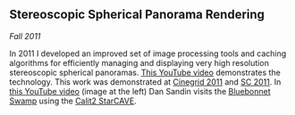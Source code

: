 ## Stereoscopic Spherical Panorama Rendering

*Fall 2011*

In 2011 I developed an improved set of image processing tools and caching algorithms for efficiently managing and displaying very high resolution stereoscopic spherical panoramas. [This YouTube video][youtube1] demonstrates the technology. This work was demonstrated at [Cinegrid 2011][cinegrid] and [SC 2011][sc11]. In [this YouTube video][youtube2] (image at the left) Dan Sandin visits the [Bluebonnet Swamp][swamp] using the [Calit2 StarCAVE][starcave].

[youtube1]: http://youtu.be/5dTpLCXRCfA
[cinegrid]: http://www.cinegrid.org/
[sc11]:     http://sc11.supercomputing.org/
[youtube2]: http://www.youtube.com/watch?v=0Gi2qZltdtc
[swamp]:    research/panorama/index.html#bluebonnet-3
[starcave]: http://ivl.calit2.net/wiki/index.php/Infrastructure
